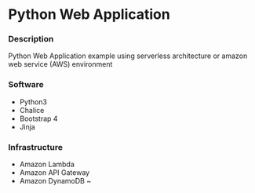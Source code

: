 # Python Web Application
### Description
Python Web Application example using serverless architecture or amazon web service (AWS) environment

### Software
* Python3
* Chalice
* Bootstrap 4
* Jinja


### Infrastructure
* Amazon Lambda
* Amazon API Gateway
* Amazon DynamoDB
~                    
